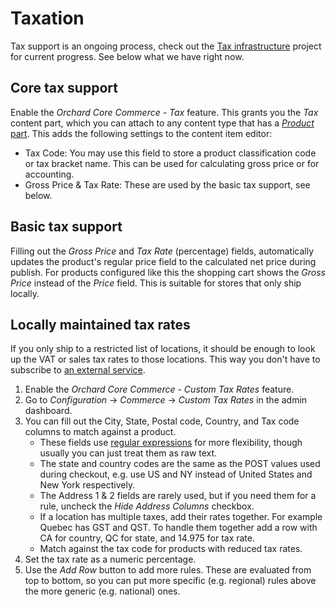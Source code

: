 # Taxation

Tax support is an ongoing process, check out the [Tax infrastructure](https://github.com/OrchardCMS/OrchardCore.Commerce/projects/2) project for current progress. See below what we have right now.

## Core tax support

Enable the _Orchard Core Commerce - Tax_ feature. This grants you the _Tax_ content part, which you can attach to any content type that has a [_Product_ part](products-and-prices.md). This adds the following settings to the content item editor:

- Tax Code: You may use this field to store a product classification code or tax bracket name. This can be used for calculating gross price or for accounting.
- Gross Price & Tax Rate: These are used by the basic tax support, see below.

## Basic tax support

Filling out the _Gross Price_ and _Tax Rate_ (percentage) fields, automatically updates the product's regular price field to the calculated net price during publish. For products configured like this the shopping cart shows the _Gross Price_ instead of the _Price_ field. This is suitable for stores that only ship locally.

## Locally maintained tax rates

If you only ship to a restricted list of locations, it should be enough to look up the VAT or sales tax rates to those locations. This way you don't have to subscribe to [an external service](https://github.com/OrchardCMS/OrchardCore.Commerce/issues/159).

1. Enable the _Orchard Core Commerce - Custom Tax Rates_ feature.
2. Go to _Configuration_ → _Commerce_ → _Custom Tax Rates_ in the admin dashboard.
3. You can fill out the City, State, Postal code, Country, and Tax code columns to match against a product.
   - These fields use [regular expressions](https://learn.microsoft.com/en-us/dotnet/standard/base-types/regular-expressions) for more flexibility, though usually you can just treat them as raw text.
   - The state and country codes are the same as the POST values used during checkout, e.g. use US and NY instead of United States and New York respectively.
   - The Address 1 & 2 fields are rarely used, but if you need them for a rule, uncheck the _Hide Address Columns_ checkbox.
   - If a location has multiple taxes, add their rates together. For example Quebec has GST and QST. To handle them together add a row with CA for country, QC for state, and 14.975 for tax rate.
   - Match against the tax code for products with reduced tax rates.
4. Set the tax rate as a numeric percentage.
5. Use the _Add Row_ button to add more rules. These are evaluated from top to bottom, so you can put more specific (e.g. regional) rules above the more generic (e.g. national) ones.
